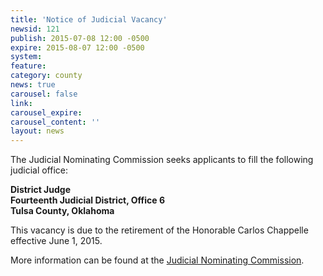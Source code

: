 ```yaml
---
title: 'Notice of Judicial Vacancy'
newsid: 121
publish: 2015-07-08 12:00 -0500
expire: 2015-08-07 12:00 -0500
system: 
feature: 
category: county
news: true
carousel: false
link: 
carousel_expire: 
carousel_content: ''
layout: news
---
```

<p>The Judicial Nominating Commission seeks applicants to fill the following judicial office:</p>
<p><strong>District Judge</strong><br>
<strong>Fourteenth Judicial District, Office 6</strong><br>
<strong>Tulsa County, Oklahoma</strong></p>
<p>This vacancy is due to the retirement of the Honorable Carlos Chappelle effective June 1, 2015.</p>
<p>More information can be found at the <a href="http://www.oscn.net/jnc/">Judicial Nominating Commission</a>.</p>
